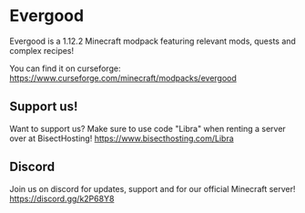# Evergood
Evergood is a 1.12.2 Minecraft modpack featuring relevant mods, quests and complex recipes!

You can find it on curseforge: https://www.curseforge.com/minecraft/modpacks/evergood

## Support us!
Want to support us? Make sure to use code "Libra" when renting a server over at BisectHosting! https://www.bisecthosting.com/Libra

## Discord
Join us on discord for updates, support and for our official Minecraft server! 
https://discord.gg/k2P68Y8
